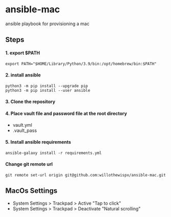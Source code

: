 # ansible-mac
ansible playbook for provisioning a mac

## Steps

#### 1. export $PATH
```
export PATH="$HOME/Library/Python/3.9/bin:/opt/homebrew/bin:$PATH"
````

#### 2. install ansible
```
python3 -m pip install --upgrade pip
python3 -m pip install --user ansible
````

#### 3. Clone the repository

#### 4. Place vault file and password file at the root directory
- vault.yml
- .vault_pass

#### 5. Install ansible requirements
```
ansible-galaxy install -r requirements.yml
```

#### Change git remote url
```
git remote set-url origin git@github.com:willothewispx/ansible-mac.git
```

## MacOs Settings
- System Settings > Trackpad > Active "Tap to click"
- System Settings > Trackpad > Deactivate "Natural scrolling"